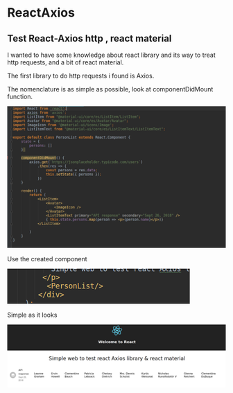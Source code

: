 # ReactAxios
## Test React-Axios http , react material

I wanted to have some knowledge about react library and its way to treat http requests, and a bit of react material.

The first library to do http requests i found is Axios.

The nomenclature is as simple as possible, look at componentDidMount function.

![Axios pic](https://github.com/delalama/ReactAxios/blob/master/reactAxiosPics/2.png)

Use the created component

![Component pic](https://github.com/delalama/ReactAxios/blob/master/reactAxiosPics/3.png)

Simple as it looks

![Result pic](https://github.com/delalama/ReactAxios/blob/master/reactAxiosPics/1.png)
